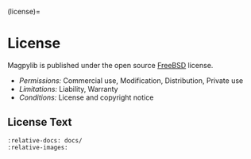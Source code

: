 (license)=

# License

Magpylib is published under the open source [FreeBSD](https://www.freebsd.org/copyright/freebsd-license/) license.

- *Permissions:* Commercial use, Modification, Distribution, Private use
- *Limitations:* Liability, Warranty
- *Conditions:* License and copyright notice

## License Text

```{include} ../../LICENSE
:relative-docs: docs/
:relative-images:
```
